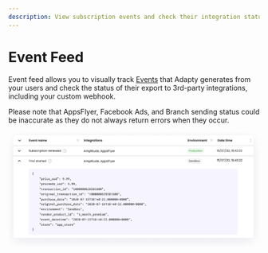 ```yaml
---
description: View subscription events and check their integration status
---
```


# Event Feed

Event feed allows you to visually track [Events](integrations/#events) that Adapty generates from your users and check the status of their export to 3rd-party integrations, including your custom webhook.

Please note that AppsFlyer, Facebook Ads, and Branch sending status could be inaccurate as they do not always return errors when they occur.

![](../.gitbook/assets/image%20%2888%29.png)

